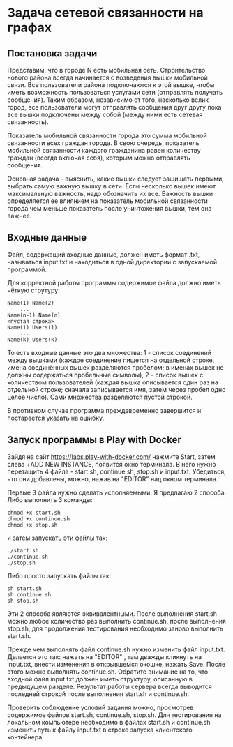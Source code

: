 # Задача сетевой связанности на графах

## Постановка задачи

Представим, что в городе N есть мобильная сеть. Строительство нового района всегда начинается с возведения вышки мобильной связи. Все пользователи района подключаются к этой вышке, чтобы иметь возможность пользоваться услугами сети (отправлять получать сообщения). Таким образом, независимо от того, насколько велик город, все пользователи могут отправлять сообщения друг другу пока все вышки подключены между собой (между ними есть сетевая связанность).

Показатель мобильной связанности города это сумма мобильной связанности всех граждан города. В свою очередь, показатель мобильной связанности каждого гражданина равен количеству граждан (всегда включая себя), которым можно отправлять сообщения.

Основная задача - выяснить, какие вышки следует защищать первыми, выбрать самую важную вышку в сети. Если несколько вышек имеют максимальную важность, надо обозначить их все. Важность вышки определяется ее влиянием на показатель мобильной связанности города чем меньше показатель после уничтожения вышки, тем она важнее.

## Входные данные

Файл, содержащий входные данные, должен иметь формат .txt, называться input.txt и находиться в одной директории с запускаемой программой.

Для корректной работы программы содержимое файла должно иметь чёткую струтуру:
```
Name(1) Name(2)
    ...
Name(n-1) Name(n)
<пустая строка>
Name(1) Users(1)
    ...
Name(k) Users(k)
```
То есть входные данные это два множества: 1 - список соединений между вышками (каждое соединение пишется на отдельной строке, имена соединённых вышек разделяются пробелом; в именах вышек не должны содержаться пробельные символы), 2 - список вышек с количеством пользователей (каждая вышка описывается один раз на отдельной строке; сначала записывается имя, затем через пробел одно целое число). Сами множества разделяются пустой строкой.

В противном случае программа преждевременно завершится и постарается указать на ошибку.

## Запуск программы в Play with Docker

Зайдя на сайт https://labs.play-with-docker.com/ нажмите Start, затем слева +ADD NEW INSTANCE, появится окно терминала. В него нужно перетащить 4 файла - start.sh, continue.sh, stop.sh и input.txt. Убедиться, что они добавлены, можно, нажав на "EDITOR" над окном терминала.

Первые 3 файла нужно сделать исполняемыми. Я предлагаю 2 способа. Либо выполнить 3 команды:
```
chmod +x start.sh
chmod +x continue.sh
chmod +x stop.sh
```
и затем запускать эти файлы так:
```
./start.sh
./continue.sh
./stop.sh
```
Либо просто запускать файлы так:
```
sh start.sh
sh continue.sh
sh stop.sh
```
Эти 2 способа являются эквивалентными. После выполнения start.sh можно любое количество раз выполнить continue.sh, после выполнения stop.sh, для продолжения тестирования необходимо заново выполнить start.sh.

Прежде чем выполнять файл continue.sh нужно изменить файл input.txt. Делается это так: нажать на "EDITOR" , там дважды кликнуть на input.txt, внести изменения в открывшемся окошке, нажать Save. После этого можно выполнять continue.sh. Обратите внимание на то, что входной файл input.txt должен иметь структуру, описанную в предыдущем разделе. Результат работы сервера всегда выводится последней строкой после выполнения start.sh и continue.sh.

Проверить соблюдение условий задания можно, просмотрев содержимое файлов start.sh, continue.sh, stop.sh. Для тестирования на локальном компьютере необходимо в файлах start.sh и continue.sh изменить путь к файлу input.txt в строке запуска клиентского контейнера.
